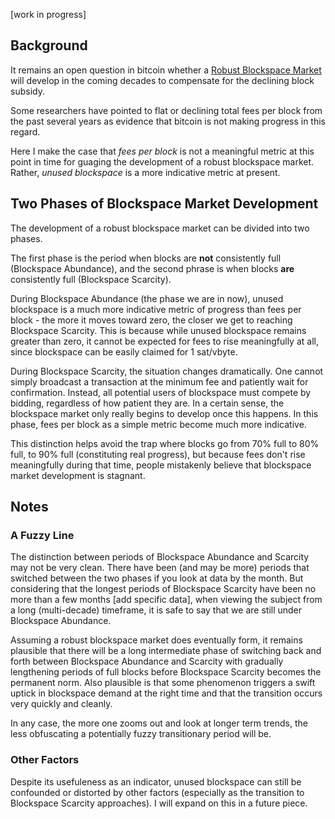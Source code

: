 [work in progress]

## Background

It remains an open question in bitcoin whether a [Robust Blockspace Market](https://github.com/MarioGibney/bitcoin-security-research/blob/main/Defining%20a%20Robust%20Blockspace%20Market.md) will develop in the coming decades to compensate for the declining block subsidy.

Some researchers have pointed to flat or declining total fees per block from the past several years as evidence that bitcoin is not making progress in this regard.

Here I make the case that _fees per block_ is not a meaningful metric at this point in time for guaging the development of a robust blockspace market. Rather, _unused blockspace_ is a more indicative metric at present.


## Two Phases of Blockspace Market Development

The development of a robust blockspace market can be divided into two phases.

The first phase is the period when blocks are **not** consistently full (Blockspace Abundance), and the second phrase is when blocks **are** consistently full (Blockspace Scarcity).

During Blockspace Abundance (the phase we are in now), unused blockspace is a much more indicative metric of progress than fees per block - the more it moves toward zero, the closer we get to reaching Blockspace Scarcity. This is because while unused blockspace remains greater than zero, it cannot be expected for fees to rise meaningfully at all, since blockspace can be easily claimed for 1 sat/vbyte.

During Blockspace Scarcity, the situation changes dramatically. One cannot simply broadcast a transaction at the minimum fee and patiently wait for confirmation. Instead, all potential users of blockspace must compete by bidding, regardless of how patient they are. In a certain sense, the blockspace market only really begins to develop once this happens. In this phase, fees per block as a simple metric become much more indicative.

This distinction helps avoid the trap where blocks go from 70% full to 80% full, to 90% full (constituting real progress), but because fees don't rise meaningfully during that time, people mistakenly believe that blockspace market development is stagnant.

## Notes
### A Fuzzy Line

The distinction between periods of Blockspace Abundance and Scarcity may not be very clean. There have been (and may be more) periods that switched between the two phases if you look at data by the month. But considering that the longest periods of Blockspace Scarcity have been no more than a few months [add specific data], when viewing the subject from a long (multi-decade) timeframe, it is safe to say that we are still under Blockspace Abundance.

Assuming a robust blockspace market does eventually form, it remains plausible that there will be a long intermediate phase of switching back and forth between Blockspace Abundance and Scarcity with gradually lengthening periods of full blocks before Blockspace Scarcity becomes the permanent norm. Also plausible is that some phenomenon triggers a swift uptick in blockspace demand at the right time and that the transition occurs very quickly and cleanly.

In any case, the more one zooms out and look at longer term trends, the less obfuscating a potentially fuzzy transitionary period will be.


### Other Factors

Despite its usefuleness as an indicator, unused blockspace can still be confounded or distorted by other factors (especially as the transition to Blockspace Scarcity approaches). I will expand on this in a future piece.
